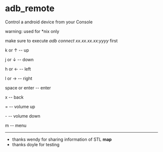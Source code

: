 adb_remote
==========

Control a android device from your Console


warning: used for *nix only

make sure to execute *adb connect xx.xx.xx.xx:yyyy* first

k or ↑          -- up

j or ↓          -- down

h or ←          -- left

l or →          -- right

space or enter  -- enter

x               -- back

=               -- volume up

\-               -- volume down

m               -- menu


*  *  *
* thanks wendy for sharing information of STL __map__
* thanks doyle for testing

